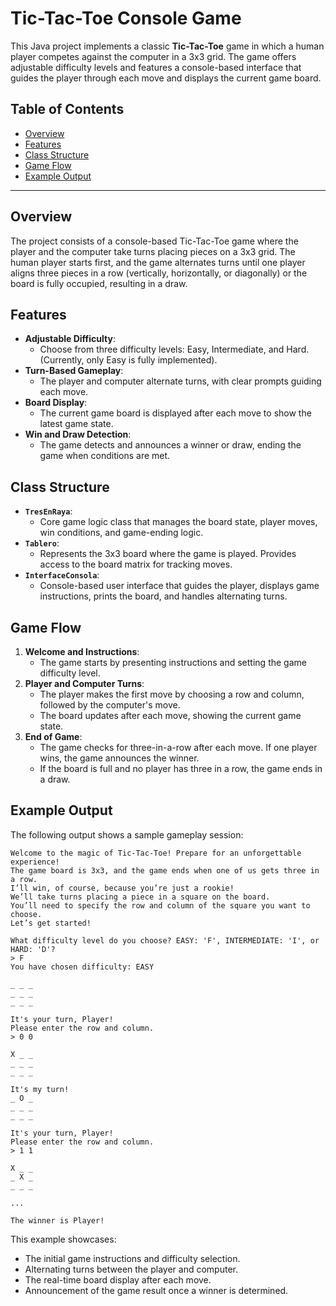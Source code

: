 # Tic-Tac-Toe Console Game

This Java project implements a classic **Tic-Tac-Toe** game in which a human player competes against the computer in a 3x3 grid. The game offers adjustable difficulty levels and features a console-based interface that guides the player through each move and displays the current game board.

## Table of Contents

- [Overview](#overview)
- [Features](#features)
- [Class Structure](#class-structure)
- [Game Flow](#game-flow)
- [Example Output](#example-output)

---

## Overview

The project consists of a console-based Tic-Tac-Toe game where the player and the computer take turns placing pieces on a 3x3 grid. The human player starts first, and the game alternates turns until one player aligns three pieces in a row (vertically, horizontally, or diagonally) or the board is fully occupied, resulting in a draw.

## Features

- **Adjustable Difficulty**: 
  - Choose from three difficulty levels: Easy, Intermediate, and Hard. (Currently, only Easy is fully implemented).
- **Turn-Based Gameplay**: 
  - The player and computer alternate turns, with clear prompts guiding each move.
- **Board Display**:
  - The current game board is displayed after each move to show the latest game state.
- **Win and Draw Detection**:
  - The game detects and announces a winner or draw, ending the game when conditions are met.

## Class Structure

- **`TresEnRaya`**: 
  - Core game logic class that manages the board state, player moves, win conditions, and game-ending logic.
- **`Tablero`**:
  - Represents the 3x3 board where the game is played. Provides access to the board matrix for tracking moves.
- **`InterfaceConsola`**: 
  - Console-based user interface that guides the player, displays game instructions, prints the board, and handles alternating turns.

## Game Flow

1. **Welcome and Instructions**:
   - The game starts by presenting instructions and setting the game difficulty level.
2. **Player and Computer Turns**:
   - The player makes the first move by choosing a row and column, followed by the computer's move.
   - The board updates after each move, showing the current game state.
3. **End of Game**:
   - The game checks for three-in-a-row after each move. If one player wins, the game announces the winner.
   - If the board is full and no player has three in a row, the game ends in a draw.
   
## Example Output

The following output shows a sample gameplay session:

```plaintext
Welcome to the magic of Tic-Tac-Toe! Prepare for an unforgettable experience!
The game board is 3x3, and the game ends when one of us gets three in a row.
I’ll win, of course, because you’re just a rookie!
We’ll take turns placing a piece in a square on the board.
You’ll need to specify the row and column of the square you want to choose.
Let’s get started!

What difficulty level do you choose? EASY: 'F', INTERMEDIATE: 'I', or HARD: 'D'?
> F
You have chosen difficulty: EASY

_ _ _
_ _ _
_ _ _

It's your turn, Player!
Please enter the row and column.
> 0 0

X _ _
_ _ _
_ _ _

It's my turn!
_ O _
_ _ _
_ _ _

It's your turn, Player!
Please enter the row and column.
> 1 1

X _ _
_ X _
_ _ _

...

The winner is Player!
```

This example showcases:
- The initial game instructions and difficulty selection.
- Alternating turns between the player and computer.
- The real-time board display after each move.
- Announcement of the game result once a winner is determined.
